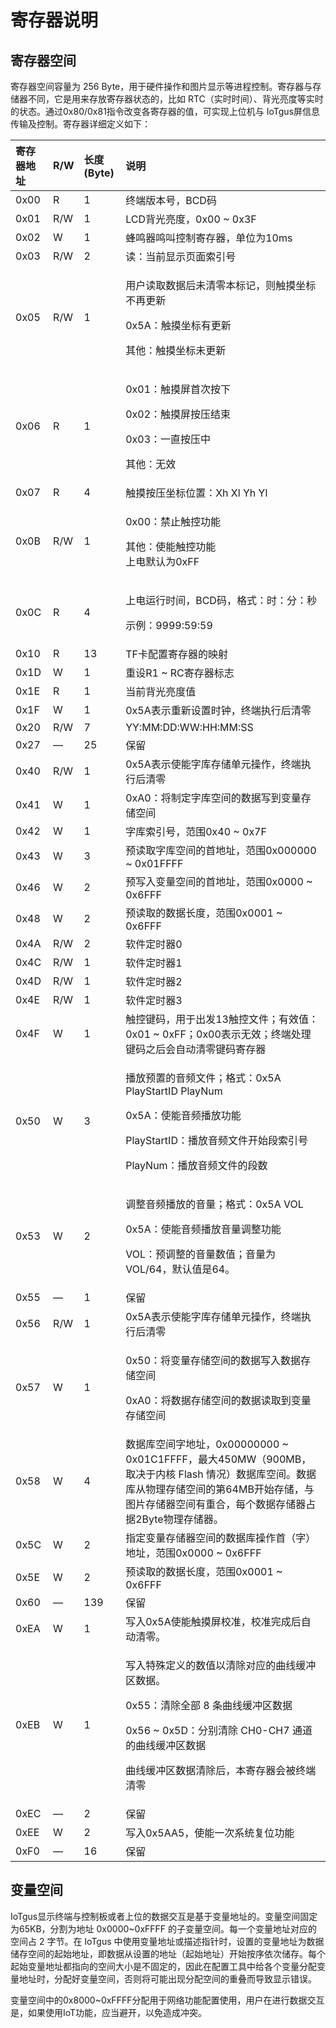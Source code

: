 # 寄存器说明

## 寄存器空间

寄存器空间容量为 256 Byte，用于硬件操作和图片显示等进程控制。寄存器与存储器不同，它是用来存放寄存器状态的，比如 RTC（实时时间）、背光亮度等实时的状态。通过0x80/0x81指令改变各寄存器的值，可实现上位机与 IoTgus屏信息传输及控制。寄存器详细定义如下：

<table>
  <thead>
    <tr>
      <th style="text-align:left"><b>&#x5BC4;&#x5B58;&#x5668;&#x5730;&#x5740;</b>
      </th>
      <th style="text-align:left"><b>R/W</b>
      </th>
      <th style="text-align:left"><b>&#x957F;&#x5EA6;(Byte)</b>
      </th>
      <th style="text-align:left"><b>&#x8BF4;&#x660E;</b>
      </th>
    </tr>
  </thead>
  <tbody>
    <tr>
      <td style="text-align:left">0x00</td>
      <td style="text-align:left">R</td>
      <td style="text-align:left">1</td>
      <td style="text-align:left">&#x7EC8;&#x7AEF;&#x7248;&#x672C;&#x53F7;&#xFF0C;BCD&#x7801;</td>
    </tr>
    <tr>
      <td style="text-align:left">0x01</td>
      <td style="text-align:left">R/W</td>
      <td style="text-align:left">1</td>
      <td style="text-align:left">LCD&#x80CC;&#x5149;&#x4EAE;&#x5EA6;&#xFF0C;0x00 ~ 0x3F</td>
    </tr>
    <tr>
      <td style="text-align:left">0x02</td>
      <td style="text-align:left">W</td>
      <td style="text-align:left">1</td>
      <td style="text-align:left">&#x8702;&#x9E23;&#x5668;&#x9E23;&#x53EB;&#x63A7;&#x5236;&#x5BC4;&#x5B58;&#x5668;&#xFF0C;&#x5355;&#x4F4D;&#x4E3A;10ms</td>
    </tr>
    <tr>
      <td style="text-align:left">0x03</td>
      <td style="text-align:left">R/W</td>
      <td style="text-align:left">2</td>
      <td style="text-align:left">&#x8BFB;&#xFF1A;&#x5F53;&#x524D;&#x663E;&#x793A;&#x9875;&#x9762;&#x7D22;&#x5F15;&#x53F7;</td>
    </tr>
    <tr>
      <td style="text-align:left">0x05</td>
      <td style="text-align:left">R/W</td>
      <td style="text-align:left">1</td>
      <td style="text-align:left">
        <p>&#x7528;&#x6237;&#x8BFB;&#x53D6;&#x6570;&#x636E;&#x540E;&#x672A;&#x6E05;&#x96F6;&#x672C;&#x6807;&#x8BB0;&#xFF0C;&#x5219;&#x89E6;&#x6478;&#x5750;&#x6807;&#x4E0D;&#x518D;&#x66F4;&#x65B0;</p>
        <p>0x5A&#xFF1A;&#x89E6;&#x6478;&#x5750;&#x6807;&#x6709;&#x66F4;&#x65B0;</p>
        <p>&#x5176;&#x4ED6;&#xFF1A;&#x89E6;&#x6478;&#x5750;&#x6807;&#x672A;&#x66F4;&#x65B0;</p>
      </td>
    </tr>
    <tr>
      <td style="text-align:left">0x06</td>
      <td style="text-align:left">R</td>
      <td style="text-align:left">1</td>
      <td style="text-align:left">
        <p>0x01&#xFF1A;&#x89E6;&#x6478;&#x5C4F;&#x9996;&#x6B21;&#x6309;&#x4E0B;</p>
        <p>0x02&#xFF1A;&#x89E6;&#x6478;&#x5C4F;&#x6309;&#x538B;&#x7ED3;&#x675F;</p>
        <p>0x03&#xFF1A;&#x4E00;&#x76F4;&#x6309;&#x538B;&#x4E2D;</p>
        <p>&#x5176;&#x4ED6;&#xFF1A;&#x65E0;&#x6548;</p>
      </td>
    </tr>
    <tr>
      <td style="text-align:left">0x07</td>
      <td style="text-align:left">R</td>
      <td style="text-align:left">4</td>
      <td style="text-align:left">&#x89E6;&#x6478;&#x6309;&#x538B;&#x5750;&#x6807;&#x4F4D;&#x7F6E;&#xFF1A;Xh
        Xl Yh Yl</td>
    </tr>
    <tr>
      <td style="text-align:left">0x0B</td>
      <td style="text-align:left">R/W</td>
      <td style="text-align:left">1</td>
      <td style="text-align:left">
        <p>0x00&#xFF1A;&#x7981;&#x6B62;&#x89E6;&#x63A7;&#x529F;&#x80FD;</p>
        <p>&#x5176;&#x4ED6;&#xFF1A;&#x4F7F;&#x80FD;&#x89E6;&#x63A7;&#x529F;&#x80FD;
          <br
          />&#x4E0A;&#x7535;&#x9ED8;&#x8BA4;&#x4E3A;0xFF</p>
      </td>
    </tr>
    <tr>
      <td style="text-align:left">0x0C</td>
      <td style="text-align:left">R</td>
      <td style="text-align:left">4</td>
      <td style="text-align:left">
        <p>&#x4E0A;&#x7535;&#x8FD0;&#x884C;&#x65F6;&#x95F4;&#xFF0C;BCD&#x7801;&#xFF0C;&#x683C;&#x5F0F;&#xFF1A;&#x65F6;&#xFF1A;&#x5206;&#xFF1A;&#x79D2;</p>
        <p>&#x793A;&#x4F8B;&#xFF1A;9999:59:59</p>
      </td>
    </tr>
    <tr>
      <td style="text-align:left">0x10</td>
      <td style="text-align:left">R</td>
      <td style="text-align:left">13</td>
      <td style="text-align:left">TF&#x5361;&#x914D;&#x7F6E;&#x5BC4;&#x5B58;&#x5668;&#x7684;&#x6620;&#x5C04;</td>
    </tr>
    <tr>
      <td style="text-align:left">0x1D</td>
      <td style="text-align:left">W</td>
      <td style="text-align:left">1</td>
      <td style="text-align:left">&#x91CD;&#x8BBE;R1 ~ RC&#x5BC4;&#x5B58;&#x5668;&#x6807;&#x5FD7;</td>
    </tr>
    <tr>
      <td style="text-align:left">0x1E</td>
      <td style="text-align:left">R</td>
      <td style="text-align:left">1</td>
      <td style="text-align:left">&#x5F53;&#x524D;&#x80CC;&#x5149;&#x4EAE;&#x5EA6;&#x503C;</td>
    </tr>
    <tr>
      <td style="text-align:left">0x1F</td>
      <td style="text-align:left">W</td>
      <td style="text-align:left">1</td>
      <td style="text-align:left">0x5A&#x8868;&#x793A;&#x91CD;&#x65B0;&#x8BBE;&#x7F6E;&#x65F6;&#x949F;&#xFF0C;&#x7EC8;&#x7AEF;&#x6267;&#x884C;&#x540E;&#x6E05;&#x96F6;</td>
    </tr>
    <tr>
      <td style="text-align:left">0x20</td>
      <td style="text-align:left">R/W</td>
      <td style="text-align:left">7</td>
      <td style="text-align:left">YY:MM:DD:WW:HH:MM:SS</td>
    </tr>
    <tr>
      <td style="text-align:left">0x27</td>
      <td style="text-align:left">&#x2014;</td>
      <td style="text-align:left">25</td>
      <td style="text-align:left">&#x4FDD;&#x7559;</td>
    </tr>
    <tr>
      <td style="text-align:left">0x40</td>
      <td style="text-align:left">R/W</td>
      <td style="text-align:left">1</td>
      <td style="text-align:left">0x5A&#x8868;&#x793A;&#x4F7F;&#x80FD;&#x5B57;&#x5E93;&#x5B58;&#x50A8;&#x5355;&#x5143;&#x64CD;&#x4F5C;&#xFF0C;&#x7EC8;&#x7AEF;&#x6267;&#x884C;&#x540E;&#x6E05;&#x96F6;</td>
    </tr>
    <tr>
      <td style="text-align:left">0x41</td>
      <td style="text-align:left">W</td>
      <td style="text-align:left">1</td>
      <td style="text-align:left">0xA0&#xFF1A;&#x5C06;&#x5236;&#x5B9A;&#x5B57;&#x5E93;&#x7A7A;&#x95F4;&#x7684;&#x6570;&#x636E;&#x5199;&#x5230;&#x53D8;&#x91CF;&#x5B58;&#x50A8;&#x7A7A;&#x95F4;</td>
    </tr>
    <tr>
      <td style="text-align:left">0x42</td>
      <td style="text-align:left">W</td>
      <td style="text-align:left">1</td>
      <td style="text-align:left">&#x5B57;&#x5E93;&#x7D22;&#x5F15;&#x53F7;&#xFF0C;&#x8303;&#x56F4;0x40 ~
        0x7F</td>
    </tr>
    <tr>
      <td style="text-align:left">0x43</td>
      <td style="text-align:left">W</td>
      <td style="text-align:left">3</td>
      <td style="text-align:left">&#x9884;&#x8BFB;&#x53D6;&#x5B57;&#x5E93;&#x7A7A;&#x95F4;&#x7684;&#x9996;&#x5730;&#x5740;&#xFF0C;&#x8303;&#x56F4;0x000000
        ~ 0x01FFFF</td>
    </tr>
    <tr>
      <td style="text-align:left">0x46</td>
      <td style="text-align:left">W</td>
      <td style="text-align:left">2</td>
      <td style="text-align:left">&#x9884;&#x5199;&#x5165;&#x53D8;&#x91CF;&#x7A7A;&#x95F4;&#x7684;&#x9996;&#x5730;&#x5740;&#xFF0C;&#x8303;&#x56F4;0x0000
        ~ 0x6FFF</td>
    </tr>
    <tr>
      <td style="text-align:left">0x48</td>
      <td style="text-align:left">W</td>
      <td style="text-align:left">2</td>
      <td style="text-align:left">&#x9884;&#x8BFB;&#x53D6;&#x7684;&#x6570;&#x636E;&#x957F;&#x5EA6;&#xFF0C;&#x8303;&#x56F4;0x0001
        ~ 0x6FFF</td>
    </tr>
    <tr>
      <td style="text-align:left">0x4A</td>
      <td style="text-align:left">R/W</td>
      <td style="text-align:left">2</td>
      <td style="text-align:left">&#x8F6F;&#x4EF6;&#x5B9A;&#x65F6;&#x5668;0</td>
    </tr>
    <tr>
      <td style="text-align:left">0x4C</td>
      <td style="text-align:left">R/W</td>
      <td style="text-align:left">1</td>
      <td style="text-align:left">&#x8F6F;&#x4EF6;&#x5B9A;&#x65F6;&#x5668;1</td>
    </tr>
    <tr>
      <td style="text-align:left">0x4D</td>
      <td style="text-align:left">R/W</td>
      <td style="text-align:left">1</td>
      <td style="text-align:left">&#x8F6F;&#x4EF6;&#x5B9A;&#x65F6;&#x5668;2</td>
    </tr>
    <tr>
      <td style="text-align:left">0x4E</td>
      <td style="text-align:left">R/W</td>
      <td style="text-align:left">1</td>
      <td style="text-align:left">&#x8F6F;&#x4EF6;&#x5B9A;&#x65F6;&#x5668;3</td>
    </tr>
    <tr>
      <td style="text-align:left">0x4F</td>
      <td style="text-align:left">W</td>
      <td style="text-align:left">1</td>
      <td style="text-align:left">&#x89E6;&#x63A7;&#x952E;&#x7801;&#xFF0C;&#x7528;&#x4E8E;&#x51FA;&#x53D1;13&#x89E6;&#x63A7;&#x6587;&#x4EF6;&#xFF1B;&#x6709;&#x6548;&#x503C;&#xFF1A;0x01
        ~ 0xFF&#xFF1B;0x00&#x8868;&#x793A;&#x65E0;&#x6548;&#xFF1B;&#x7EC8;&#x7AEF;&#x5904;&#x7406;&#x952E;&#x7801;&#x4E4B;&#x540E;&#x4F1A;&#x81EA;&#x52A8;&#x6E05;&#x96F6;&#x952E;&#x7801;&#x5BC4;&#x5B58;&#x5668;</td>
    </tr>
    <tr>
      <td style="text-align:left">0x50</td>
      <td style="text-align:left">W</td>
      <td style="text-align:left">3</td>
      <td style="text-align:left">
        <p>&#x64AD;&#x653E;&#x9884;&#x7F6E;&#x7684;&#x97F3;&#x9891;&#x6587;&#x4EF6;&#xFF1B;&#x683C;&#x5F0F;&#xFF1A;0x5A
          PlayStartID PlayNum</p>
        <p>0x5A&#xFF1A;&#x4F7F;&#x80FD;&#x97F3;&#x9891;&#x64AD;&#x653E;&#x529F;&#x80FD;</p>
        <p>PlayStartID&#xFF1A;&#x64AD;&#x653E;&#x97F3;&#x9891;&#x6587;&#x4EF6;&#x5F00;&#x59CB;&#x6BB5;&#x7D22;&#x5F15;&#x53F7;</p>
        <p>PlayNum&#xFF1A;&#x64AD;&#x653E;&#x97F3;&#x9891;&#x6587;&#x4EF6;&#x7684;&#x6BB5;&#x6570;</p>
      </td>
    </tr>
    <tr>
      <td style="text-align:left">0x53</td>
      <td style="text-align:left">W</td>
      <td style="text-align:left">2</td>
      <td style="text-align:left">
        <p>&#x8C03;&#x6574;&#x97F3;&#x9891;&#x64AD;&#x653E;&#x7684;&#x97F3;&#x91CF;&#xFF1B;&#x683C;&#x5F0F;&#xFF1A;0x5A
          VOL</p>
        <p>0x5A&#xFF1A;&#x4F7F;&#x80FD;&#x97F3;&#x9891;&#x64AD;&#x653E;&#x97F3;&#x91CF;&#x8C03;&#x6574;&#x529F;&#x80FD;</p>
        <p>VOL&#xFF1A;&#x9884;&#x8C03;&#x6574;&#x7684;&#x97F3;&#x91CF;&#x6570;&#x503C;&#xFF1B;&#x97F3;&#x91CF;&#x4E3A;VOL/64&#xFF0C;&#x9ED8;&#x8BA4;&#x503C;&#x662F;64&#x3002;</p>
      </td>
    </tr>
    <tr>
      <td style="text-align:left">0x55</td>
      <td style="text-align:left">&#x2014;</td>
      <td style="text-align:left">1</td>
      <td style="text-align:left">&#x4FDD;&#x7559;</td>
    </tr>
    <tr>
      <td style="text-align:left">0x56</td>
      <td style="text-align:left">R/W</td>
      <td style="text-align:left">1</td>
      <td style="text-align:left">0x5A&#x8868;&#x793A;&#x4F7F;&#x80FD;&#x5B57;&#x5E93;&#x5B58;&#x50A8;&#x5355;&#x5143;&#x64CD;&#x4F5C;&#xFF0C;&#x7EC8;&#x7AEF;&#x6267;&#x884C;&#x540E;&#x6E05;&#x96F6;</td>
    </tr>
    <tr>
      <td style="text-align:left">0x57</td>
      <td style="text-align:left">W</td>
      <td style="text-align:left">1</td>
      <td style="text-align:left">
        <p>0x50&#xFF1A;&#x5C06;&#x53D8;&#x91CF;&#x5B58;&#x50A8;&#x7A7A;&#x95F4;&#x7684;&#x6570;&#x636E;&#x5199;&#x5165;&#x6570;&#x636E;&#x5B58;&#x50A8;&#x7A7A;&#x95F4;</p>
        <p>0xA0&#xFF1A;&#x5C06;&#x6570;&#x636E;&#x5B58;&#x50A8;&#x7A7A;&#x95F4;&#x7684;&#x6570;&#x636E;&#x8BFB;&#x53D6;&#x5230;&#x53D8;&#x91CF;&#x5B58;&#x50A8;&#x7A7A;&#x95F4;</p>
      </td>
    </tr>
    <tr>
      <td style="text-align:left">0x58</td>
      <td style="text-align:left">W</td>
      <td style="text-align:left">4</td>
      <td style="text-align:left">&#x6570;&#x636E;&#x5E93;&#x7A7A;&#x95F4;&#x5B57;&#x5730;&#x5740;&#xFF0C;0x00000000
        ~ 0x01C1FFFF&#xFF0C;&#x6700;&#x5927;450MW&#xFF08;900MB&#xFF0C;&#x53D6;&#x51B3;&#x4E8E;&#x5185;&#x6838;
        Flash &#x60C5;&#x51B5;&#xFF09;&#x6570;&#x636E;&#x5E93;&#x7A7A;&#x95F4;&#x3002;&#x6570;&#x636E;&#x5E93;&#x4ECE;&#x7269;&#x7406;&#x5B58;&#x50A8;&#x7A7A;&#x95F4;&#x7684;&#x7B2C;64MB&#x5F00;&#x59CB;&#x5B58;&#x50A8;&#xFF0C;&#x4E0E;&#x56FE;&#x7247;&#x5B58;&#x50A8;&#x5668;&#x7A7A;&#x95F4;&#x6709;&#x91CD;&#x5408;&#xFF0C;&#x6BCF;&#x4E2A;&#x6570;&#x636E;&#x5B58;&#x50A8;&#x5668;&#x5360;&#x636E;2Byte&#x7269;&#x7406;&#x5B58;&#x50A8;&#x5668;&#x3002;</td>
    </tr>
    <tr>
      <td style="text-align:left">0x5C</td>
      <td style="text-align:left">W</td>
      <td style="text-align:left">2</td>
      <td style="text-align:left">&#x6307;&#x5B9A;&#x53D8;&#x91CF;&#x5B58;&#x50A8;&#x5668;&#x7A7A;&#x95F4;&#x7684;&#x6570;&#x636E;&#x5E93;&#x64CD;&#x4F5C;&#x9996;&#xFF08;&#x5B57;&#xFF09;&#x5730;&#x5740;&#xFF0C;&#x8303;&#x56F4;0x0000
        ~ 0x6FFF</td>
    </tr>
    <tr>
      <td style="text-align:left">0x5E</td>
      <td style="text-align:left">W</td>
      <td style="text-align:left">2</td>
      <td style="text-align:left">&#x9884;&#x8BFB;&#x53D6;&#x7684;&#x6570;&#x636E;&#x957F;&#x5EA6;&#xFF0C;&#x8303;&#x56F4;0x0001
        ~ 0x6FFF</td>
    </tr>
    <tr>
      <td style="text-align:left">0x60</td>
      <td style="text-align:left">&#x2014;</td>
      <td style="text-align:left">139</td>
      <td style="text-align:left">&#x4FDD;&#x7559;</td>
    </tr>
    <tr>
      <td style="text-align:left">0xEA</td>
      <td style="text-align:left">W</td>
      <td style="text-align:left">1</td>
      <td style="text-align:left">&#x5199;&#x5165;0x5A&#x4F7F;&#x80FD;&#x89E6;&#x6478;&#x5C4F;&#x6821;&#x51C6;&#xFF0C;&#x6821;&#x51C6;&#x5B8C;&#x6210;&#x540E;&#x81EA;&#x52A8;&#x6E05;&#x96F6;&#x3002;</td>
    </tr>
    <tr>
      <td style="text-align:left">0xEB</td>
      <td style="text-align:left">W</td>
      <td style="text-align:left">1</td>
      <td style="text-align:left">
        <p>&#x5199;&#x5165;&#x7279;&#x6B8A;&#x5B9A;&#x4E49;&#x7684;&#x6570;&#x503C;&#x4EE5;&#x6E05;&#x9664;&#x5BF9;&#x5E94;&#x7684;&#x66F2;&#x7EBF;&#x7F13;&#x51B2;&#x533A;&#x6570;&#x636E;&#x3002;</p>
        <p>0x55&#xFF1A;&#x6E05;&#x9664;&#x5168;&#x90E8; 8 &#x6761;&#x66F2;&#x7EBF;&#x7F13;&#x51B2;&#x533A;&#x6570;&#x636E;</p>
        <p>0x56 ~ 0x5D&#xFF1A;&#x5206;&#x522B;&#x6E05;&#x9664; CH0-CH7 &#x901A;&#x9053;&#x7684;&#x66F2;&#x7EBF;&#x7F13;&#x51B2;&#x533A;&#x6570;&#x636E;</p>
        <p>&#x66F2;&#x7EBF;&#x7F13;&#x51B2;&#x533A;&#x6570;&#x636E;&#x6E05;&#x9664;&#x540E;&#xFF0C;&#x672C;&#x5BC4;&#x5B58;&#x5668;&#x4F1A;&#x88AB;&#x7EC8;&#x7AEF;&#x6E05;&#x96F6;</p>
      </td>
    </tr>
    <tr>
      <td style="text-align:left">0xEC</td>
      <td style="text-align:left">&#x2014;</td>
      <td style="text-align:left">2</td>
      <td style="text-align:left">&#x4FDD;&#x7559;</td>
    </tr>
    <tr>
      <td style="text-align:left">0xEE</td>
      <td style="text-align:left">W</td>
      <td style="text-align:left">2</td>
      <td style="text-align:left">&#x5199;&#x5165;0x5AA5&#xFF0C;&#x4F7F;&#x80FD;&#x4E00;&#x6B21;&#x7CFB;&#x7EDF;&#x590D;&#x4F4D;&#x529F;&#x80FD;</td>
    </tr>
    <tr>
      <td style="text-align:left">0xF0</td>
      <td style="text-align:left">&#x2014;</td>
      <td style="text-align:left">16</td>
      <td style="text-align:left">&#x4FDD;&#x7559;</td>
    </tr>
  </tbody>
</table>

## 变量空间

IoTgus显示终端与控制板或者上位的数据交互是基于变量地址的。变量空间固定为65KB，分割为地址 0x0000~0xFFFF 的子变量空间。每一个变量地址对应的空间占 2 字节。在 IoTgus 中使用变量地址或描述指针时，设置的变量地址为数据储存空间的起始地址，即数据从设置的地址（起始地址）开始按序依次储存。每个起始变量地址都指向的空间大小是不固定的，因此在配置工具中给各个变量分配变量地址时，分配好变量空间，否则将可能出现分配空间的重叠而导致显示错误。

变量空间中的0x8000~0xFFFF分配用于网络功能配置使用，用户在进行数据交互是，如果使用IoT功能，应当避开，以免造成冲突。



